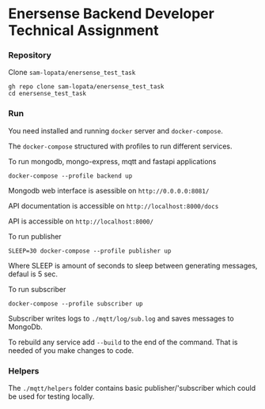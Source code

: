 # Enersense Backend Developer Technical Assignment

### Repository

Clone `sam-lopata/enersense_test_task`
```
gh repo clone sam-lopata/enersense_test_task
cd enersense_test_task
```

### Run
You need installed and running `docker` server and `docker-compose`.

The `docker-compose` structured with profiles to run different services.

To run mongodb, mongo-express, mqtt and fastapi applications
```
docker-compose --profile backend up
```
Mongodb web interface is asessible on `http://0.0.0.0:8081/`

API documentation is accessible on `http://localhost:8000/docs`

API is accessible on `http://localhost:8000/`

To run publisher
```
SLEEP=30 docker-compose --profile publisher up
```
Where SLEEP is amount of seconds to sleep between generating messages, defaul is 5 sec.

To run subscriber
```
docker-compose --profile subscriber up
```
Subscriber writes logs to `./mqtt/log/sub.log` and saves messages to MongoDb.

To rebuild any service add `--build` to the end of the command. That is needed of you make changes to code.

### Helpers
The `./mqtt/helpers` folder contains basic publisher/'subscriber which could be used for testing locally.
